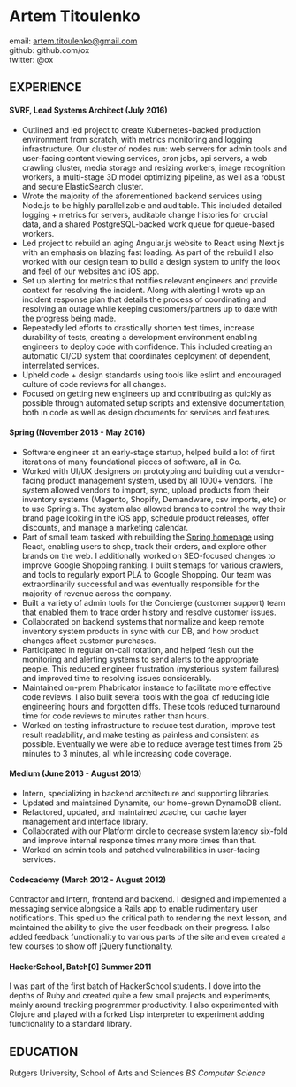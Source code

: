 # Artem Titoulenko

email: artem.titoulenko@gmail.com  
github: github.com/ox  
twitter: @ox  

## EXPERIENCE

#### SVRF, Lead Systems Architect (July 2016)

+ Outlined and led project to create Kubernetes-backed production environment from scratch, with metrics monitoring and logging infrastructure. Our cluster of nodes run: web servers for admin tools and user-facing content viewing services, cron jobs, api servers, a web crawling cluster, media storage and resizing workers, image recognition workers, a multi-stage 3D model optimizing pipeline, as well as a robust and secure ElasticSearch cluster.
+ Wrote the majority of the aforementioned backend services using Node.js to be highly parallelizable and auditable. This included detailed logging + metrics for servers, auditable change histories for crucial data, and a shared PostgreSQL-backed work queue for queue-based workers.
+ Led project to rebuild an aging Angular.js website to React using Next.js with an emphasis on blazing fast loading. As part of the rebuild I also worked with our design team to build a design system to unify the look and feel of our websites and iOS app.
+ Set up alerting for metrics that notifies relevant engineers and provide context for resolving the incident. Along with alerting I wrote up an incident response plan that details the process of coordinating and resolving an outage while keeping customers/partners up to date with the progress being made.
+ Repeatedly led efforts to drastically shorten test times, increase durability of tests, creating a development environment enabling engineers to deploy code with confidence. This included creating an automatic CI/CD system that coordinates deployment of dependent, interrelated services.
+ Upheld code + design standards using tools like eslint and encouraged culture of code reviews for all changes.
+ Focused on getting new engineers up and contributing as quickly as possible through automated setup scripts and extensive documentation, both in code as well as design documents for services and features.

#### Spring (November 2013 - May 2016)

+ Software engineer at an early-stage startup, helped build a lot of first iterations of many foundational pieces of software, all in Go.
+ Worked with UI/UX designers on prototyping and building out a vendor-facing product management system, used by all 1000+ vendors. The system allowed vendors to import, sync, upload products from their inventory systems (Magento, Shopify, Demandware, csv imports, etc) or to use Spring's. The system also allowed brands to control the way their brand page looking in the iOS app, schedule product releases, offer discounts, and manage a marketing calendar.
+ Part of small team tasked with rebuilding the [Spring homepage](https://www.shopspring.com) using React, enabling users to shop, track their orders, and explore other brands on the web. I additionally worked on SEO-focused changes to improve Google Shopping ranking. I built sitemaps for various crawlers, and tools to regularly export PLA to Google Shopping. Our team was extraordinarily successful and was eventually responsible for the majority of revenue across the company.
+ Built a variety of admin tools for the Concierge (customer support) team that enabled them to trace order history and resolve customer issues.
+ Collaborated on backend systems that normalize and keep remote inventory system products in sync with our DB, and how product changes affect customer purchases.
+ Participated in regular on-call rotation, and helped flesh out the monitoring and alerting systems to send alerts to the appropriate people. This reduced engineer frustration (mysterious system failures) and improved time to resolving issues considerably.
+ Maintained on-prem Phabricator instance to facilitate more effective code reviews. I also built several tools with the goal of reducing idle engineering hours and forgotten diffs. These tools reduced turnaround time for code reviews to minutes rather than hours.
+ Worked on testing infrastructure to reduce test duration, improve test result readability, and make testing as painless and consistent as possible. Eventually we were able to reduce average test times from 25 minutes to 3 minutes, all while increasing code coverage.

#### Medium (June 2013 - August 2013)
+ Intern, specializing in backend architecture and supporting libraries.
+ Updated and maintained Dynamite, our home-grown DynamoDB client.
+ Refactored, updated, and maintained zcache, our cache layer management and interface library.
+ Collaborated with our Platform circle to decrease system latency six-fold and improve internal response times many more times than that.
+ Worked on admin tools and patched vulnerabilities in user-facing services.

#### Codecademy (March 2012 - August 2012)
Contractor and Intern, frontend and backend. I designed and implemented a messaging service alongside a Rails app to enable rudimentary user notifications. This sped up the critical path to rendering the next lesson, and maintained the ability to give the user feedback on their progress. I also added feedback functionality to various parts of the site and even created a few courses to show off jQuery functionality.

#### HackerSchool, Batch[0] Summer 2011
I was part of the first batch of HackerSchool students. I dove into the depths of Ruby and created quite a few small projects and experiments, mainly around tracking programmer productivity. I also experimented with Clojure and played with a forked Lisp interpreter to experiment adding functionality to a standard library.

## EDUCATION

Rutgers University, School of Arts and Sciences
_BS Computer Science_
